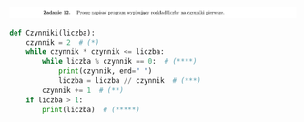 ![Zadanie 12](../../srt/zbior_zadan/12.png)
```python
def Czynniki(liczba):
    czynnik = 2  # (*)
    while czynnik * czynnik <= liczba:
        while liczba % czynnik == 0:  # (****)
            print(czynnik, end=" ")
            liczba = liczba // czynnik  # (***)
        czynnik += 1  # (**)
    if liczba > 1:
        print(liczba)  # (*****)



```